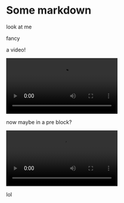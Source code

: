 # Some markdown
look at me 

fancy

a video!

<video src="https://test-videos.co.uk/vids/bigbuckbunny/mp4/h264/1080/Big_Buck_Bunny_1080_10s_1MB.mp4" autoplay playsinline="true">
    Your browser does not support the video tag.
</video>

now maybe in a pre block?

<pre>
<video src="https://test-videos.co.uk/vids/bigbuckbunny/mp4/h264/1080/Big_Buck_Bunny_1080_10s_1MB.mp4" autoplay playsinline="true">
    Your browser does not support the video tag.
</video>
</pre>

lol
